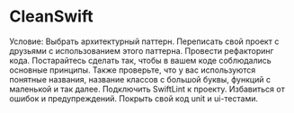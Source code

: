 # CleanSwift
Условие:
Выбрать архитектурный паттерн. Переписать свой проект с друзьями с использованием этого паттерна.
Провести рефакторинг кода. Постарайтесь сделать так, чтобы в вашем коде соблюдались основные принципы. Также проверьте, что у вас используются понятные названия, название классов с большой буквы, функций с маленькой и так далее.
Подключить SwiftLint к проекту. Избавиться от ошибок и предупреждений.
Покрыть свой код unit и ui-тестами.
